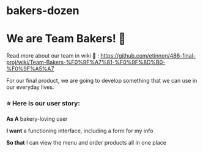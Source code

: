 # bakers-dozen

<h1>We are Team Bakers! 🧁</h1>

Read more about our team in wiki 📖 : https://github.com/etinnon/486-final-proj/wiki/Team-Bakers-%F0%9F%A7%81-%F0%9F%8D%B0-%F0%9F%A5%A7

For our final product, we are going to develop something that we can use in our everyday lives.

<h3>⭐ Here is our user story:  </h3>

**As A** bakery-loving user  

**I want** a functioning interface, including a form for my info  

**So that** I can view the menu and order products all in one place

